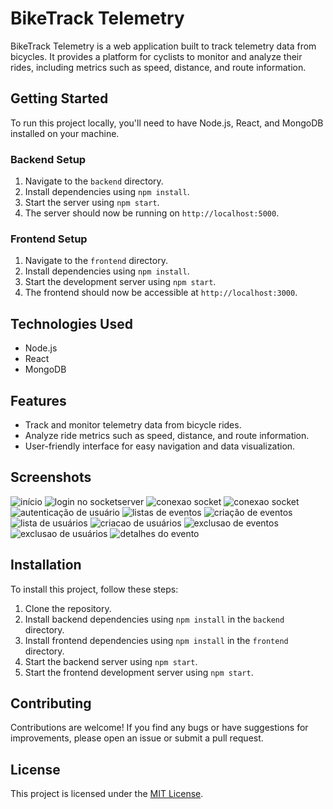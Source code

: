 # BikeTrack Telemetry

BikeTrack Telemetry is a web application built to track telemetry data from bicycles. It provides a platform for cyclists to monitor and analyze their rides, including metrics such as speed, distance, and route information.

## Getting Started

To run this project locally, you'll need to have Node.js, React, and MongoDB installed on your machine.

### Backend Setup

1. Navigate to the `backend` directory.
2. Install dependencies using `npm install`.
3. Start the server using `npm start`.
4. The server should now be running on `http://localhost:5000`.

### Frontend Setup

1. Navigate to the `frontend` directory.
2. Install dependencies using `npm install`.
3. Start the development server using `npm start`.
4. The frontend should now be accessible at `http://localhost:3000`.

## Technologies Used

- Node.js
- React
- MongoDB

## Features

- Track and monitor telemetry data from bicycle rides.
- Analyze ride metrics such as speed, distance, and route information.
- User-friendly interface for easy navigation and data visualization.

## Screenshots

![início](screenshots/screenshot1.png)
![login no socketserver](screenshots/screenshot2.png)
![conexao socket](screenshots/screenshot3.png)
![conexao socket](screenshots/screenshot4.png)
![autenticação de usuário](screenshots/screenshot5.png)
![listas de eventos](screenshots/screenshot6.png)
![criação de eventos](screenshots/screenshot7.png)
![lista de usuários](screenshots/screenshot8.png)
![criacao de usuários](screenshots/screenshot9.png)
![exclusao de eventos](screenshots/screenshot10.png)
![exclusao de usuários](screenshots/screenshot11.png)
![detalhes do evento](screenshots/screenshot12.png)

<!-- You can add more screenshots here -->

## Installation

To install this project, follow these steps:

1. Clone the repository.
2. Install backend dependencies using `npm install` in the `backend` directory.
3. Install frontend dependencies using `npm install` in the `frontend` directory.
4. Start the backend server using `npm start`.
5. Start the frontend development server using `npm start`.

## Contributing

Contributions are welcome! If you find any bugs or have suggestions for improvements, please open an issue or submit a pull request.

## License

This project is licensed under the [MIT License](LICENSE).
